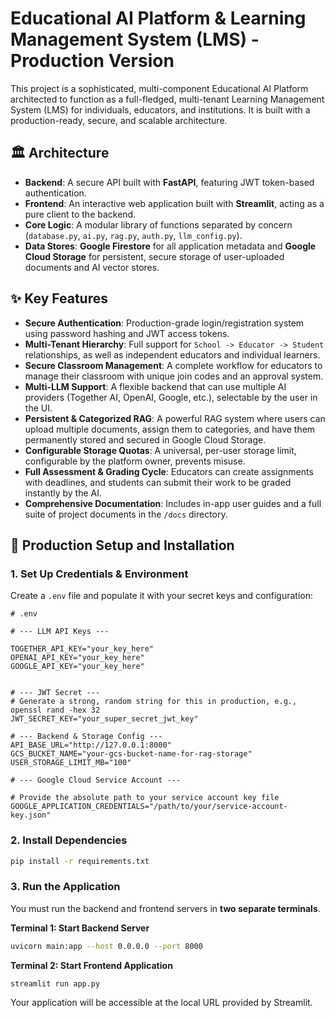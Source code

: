 
# Educational AI Platform & Learning Management System (LMS) - Production Version

This project is a sophisticated, multi-component Educational AI Platform architected to function as a full-fledged, multi-tenant Learning Management System (LMS) for individuals, educators, and institutions. It is built with a production-ready, secure, and scalable architecture.

## 🏛️ Architecture

-   **Backend**: A secure API built with **FastAPI**, featuring JWT token-based authentication.
-   **Frontend**: An interactive web application built with **Streamlit**, acting as a pure client to the backend.
-   **Core Logic**: A modular library of functions separated by concern (`database.py`, `ai.py`, `rag.py`, `auth.py`, `llm_config.py`).
-   **Data Stores**: **Google Firestore** for all application metadata and **Google Cloud Storage** for persistent, secure storage of user-uploaded documents and AI vector stores.

## ✨ Key Features

-   **Secure Authentication**: Production-grade login/registration system using password hashing and JWT access tokens.
-   **Multi-Tenant Hierarchy**: Full support for `School -> Educator -> Student` relationships, as well as independent educators and individual learners.
-   **Secure Classroom Management**: A complete workflow for educators to manage their classroom with unique join codes and an approval system.
-   **Multi-LLM Support**: A flexible backend that can use multiple AI providers (Together AI, OpenAI, Google, etc.), selectable by the user in the UI.
-   **Persistent & Categorized RAG**: A powerful RAG system where users can upload multiple documents, assign them to categories, and have them permanently stored and secured in Google Cloud Storage.
-   **Configurable Storage Quotas**: A universal, per-user storage limit, configurable by the platform owner, prevents misuse.
-   **Full Assessment & Grading Cycle**: Educators can create assignments with deadlines, and students can submit their work to be graded instantly by the AI.
-   **Comprehensive Documentation**: Includes in-app user guides and a full suite of project documents in the `/docs` directory.

## 🚀 Production Setup and Installation

### 1. Set Up Credentials & Environment

Create a `.env` file and populate it with your secret keys and configuration:
```
# .env

# --- LLM API Keys ---

TOGETHER_API_KEY="your_key_here"
OPENAI_API_KEY="your_key_here"
GOOGLE_API_KEY="your_key_here"


# --- JWT Secret ---
# Generate a strong, random string for this in production, e.g., openssl rand -hex 32
JWT_SECRET_KEY="your_super_secret_jwt_key"

# --- Backend & Storage Config ---
API_BASE_URL="http://127.0.0.1:8000"
GCS_BUCKET_NAME="your-gcs-bucket-name-for-rag-storage"
USER_STORAGE_LIMIT_MB="100"

# --- Google Cloud Service Account ---

# Provide the absolute path to your service account key file
GOOGLE_APPLICATION_CREDENTIALS="/path/to/your/service-account-key.json"
```

### 2. Install Dependencies

```bash
pip install -r requirements.txt
```


### 3. Run the Application
You must run the backend and frontend servers in **two separate terminals**.

**Terminal 1: Start Backend Server**
```bash
uvicorn main:app --host 0.0.0.0 --port 8000
```

**Terminal 2: Start Frontend Application**
```bash
streamlit run app.py
```
Your application will be accessible at the local URL provided by Streamlit.
